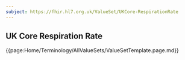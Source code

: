 ```yaml
---
subject: https://fhir.hl7.org.uk/ValueSet/UKCore-RespirationRate
---
```

## UK Core Respiration Rate

{{page:Home/Terminology/AllValueSets/ValueSetTemplate.page.md}}